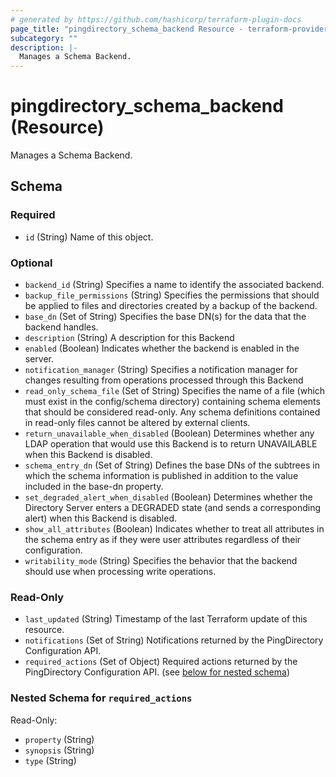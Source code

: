 ```yaml
---
# generated by https://github.com/hashicorp/terraform-plugin-docs
page_title: "pingdirectory_schema_backend Resource - terraform-provider-pingdirectory"
subcategory: ""
description: |-
  Manages a Schema Backend.
---
```


# pingdirectory_schema_backend (Resource)

Manages a Schema Backend.



<!-- schema generated by tfplugindocs -->
## Schema

### Required

- `id` (String) Name of this object.

### Optional

- `backend_id` (String) Specifies a name to identify the associated backend.
- `backup_file_permissions` (String) Specifies the permissions that should be applied to files and directories created by a backup of the backend.
- `base_dn` (Set of String) Specifies the base DN(s) for the data that the backend handles.
- `description` (String) A description for this Backend
- `enabled` (Boolean) Indicates whether the backend is enabled in the server.
- `notification_manager` (String) Specifies a notification manager for changes resulting from operations processed through this Backend
- `read_only_schema_file` (Set of String) Specifies the name of a file (which must exist in the config/schema directory) containing schema elements that should be considered read-only. Any schema definitions contained in read-only files cannot be altered by external clients.
- `return_unavailable_when_disabled` (Boolean) Determines whether any LDAP operation that would use this Backend is to return UNAVAILABLE when this Backend is disabled.
- `schema_entry_dn` (Set of String) Defines the base DNs of the subtrees in which the schema information is published in addition to the value included in the base-dn property.
- `set_degraded_alert_when_disabled` (Boolean) Determines whether the Directory Server enters a DEGRADED state (and sends a corresponding alert) when this Backend is disabled.
- `show_all_attributes` (Boolean) Indicates whether to treat all attributes in the schema entry as if they were user attributes regardless of their configuration.
- `writability_mode` (String) Specifies the behavior that the backend should use when processing write operations.

### Read-Only

- `last_updated` (String) Timestamp of the last Terraform update of this resource.
- `notifications` (Set of String) Notifications returned by the PingDirectory Configuration API.
- `required_actions` (Set of Object) Required actions returned by the PingDirectory Configuration API. (see [below for nested schema](#nestedatt--required_actions))

<a id="nestedatt--required_actions"></a>
### Nested Schema for `required_actions`

Read-Only:

- `property` (String)
- `synopsis` (String)
- `type` (String)


